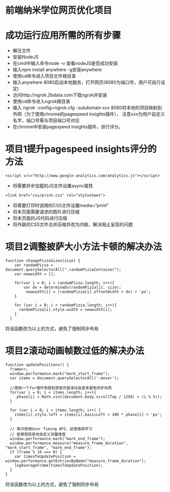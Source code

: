 前端纳米学位网页优化项目
===============================

# 成功运行应用所需的所有步骤
* 解压文件
* 安装NodeJS
* 在cmd中输入命令node -v 查看nodeJS是否成功安装
* 输入npm install anywhere -g安装anywhere
* 使用cd命令进入项目文件根目录
* 输入anywhere 8080启动本地服务，打开网页(8080为端口号，用户可自行设定)
* 访问http://ngrok.2bdata.com下载ngrok并安装
* 使用cd命令进入ngrok根目录
* 输入 ngrok -config=ngrok.cfg -subdomain xxx 8080将本地的项目映射到外网（为了使用chrome的pagespeed insights插件），
注意xxx为用户自定义名字，端口号需与项目端口号对应
* 在chrome中安装pagespeed insights插件，进行评分。

# 项目1提升pagespeed insights评分的方法
```
<script src="http://www.google-analytics.com/analytics.js"></script>
```
* 将需要异步加载的JS文件设置async属性
```
<link href="css/print.css" rel="stylesheet">
```
* 将需要打印时调用的CSS文件设置media=“print”
* 将本页面需要请求的图片进行压缩
* 将本页面的JS代码进行压缩
* 将外联的CSS文件合并压缩并改为内联，解决阻止呈现的问题

# 项目2调整披萨大小方法卡顿的解决办法
```
function changePizzaSizes(size) {
  	var randomPizza = document.querySelectorAll(".randomPizzaContainer");
  	var newwidth = [];
  	
  	for(var i = 0; i < randomPizza.length; i++){
		var dx = determineDx(randomPizza[i], size);
  		 newwidth[i] = (randomPizza[i].offsetWidth + dx) + 'px';
  	}
  	
    for (var i = 0; i < randomPizza.length; i++){
      randomPizza[i].style.width = newwidth[i];
    }
  }
```
将该函数改为以上的方式，避免了强制同步布局

# 项目2滚动动画帧数过低的解决办法
```
function updatePositions() {
  frame++;
  window.performance.mark("mark_start_frame");
  var items = document.querySelectorAll('.mover');

  //使用一个for循环来提前获取页面滚动高度来避免同步布局
  for(var i = 0; i < items.length; i++){
  	 phase[i] = Math.sin((document.body.scrollTop / 1250) + (i % 5));
  }
  
  for (var i = 0; i < items.length; i++) {
    items[i].style.left = items[i].basicLeft + 100 * phase[i] + 'px';
  }

  // 再次使用User Timing API。这很值得学习
  // 能够很容易地自定义测量维度
  window.performance.mark("mark_end_frame");
  window.performance.measure("measure_frame_duration", "mark_start_frame", "mark_end_frame");
  if (frame % 10 === 0) {
    var timesToUpdatePosition = window.performance.getEntriesByName("measure_frame_duration");
    logAverageFrame(timesToUpdatePosition);
  }
}
```
将该函数改为以上的方式，避免了强制同步布局